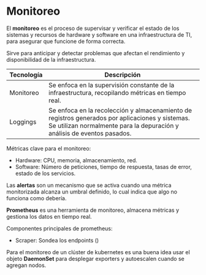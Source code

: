 
# Monitoreo

El **monitoreo** es el proceso de supervisar y verificar el estado de los sistemas y recursos de hardware y software en una infraestructura de TI, para asegurar que funcione de forma correcta.

Sirve para anticipar y detectar problemas que afectan el rendimiento y disponibilidad de la infraestructura.

| Tecnología | Descripción                                                                                                                                                                |
| ---------- | -------------------------------------------------------------------------------------------------------------------------------------------------------------------------- |
| Monitoreo  | Se enfoca en la supervisión constante de la infraestructura, recopilando métricas en tiempo real.                                                                          |
| Loggings   | Se enfoca en la recolección y almacenamiento de registros generados por aplicaciones y sistemas. Se utilizan normalmente para la depuración y análisis de eventos pasados. |
Métricas clave para el monitoreo:

- Hardware: CPU, memoria, almacenamiento, red.
- Software: Número de peticiones, tiempo de respuesta, tasas de error, estado de los servicios.

Las **alertas** son un mecanismo que se activa cuando una métrica monitorizada alcanza un umbral definido, lo cual indica que algo no funciona como debería.

**Prometheus** es una herramienta de monitoreo, almacena métricas y gestiona los datos en tiempo real.

Componentes principales de prometheus:

- Scraper: Sondea los endpoints ()

Para el monitoreo de un clúster de kubernetes es una buena idea usar el objeto **DaemonSet** para desplegar exporters y autoescalen cuando se agregan nodos.